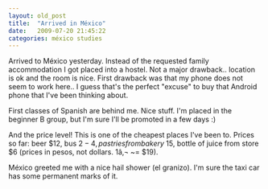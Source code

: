 ```yaml
---
layout: old_post
title:  "Arrived in México"
date:   2009-07-20 21:45:22 
categories: méxico studies 
---
```

Arrived to México yesterday. Instead of the requested family accommodation I got placed into a hostel. Not a major drawback.. location is ok and the room is nice. First drawback was that my phone does not seem to work here.. I guess that's the perfect "excuse" to buy that Android phone that I've been thinking about.

First classes of Spanish are behind me. Nice stuff. I'm placed in the beginner B group, but I'm sure I'll be promoted in a few days :)

And the price level! This is one of the cheapest places I've been to. Prices so far: beer $12, bus $2-4, pastries from bakery ~$15, bottle of juice from store $6 (prices in pesos, not dollars. 1â‚¬ ~= $19).

México greeted me with a nice hail shower (el granizo). I'm sure the taxi car has some permanent marks of it.
